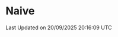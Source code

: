 # Naive
<!-- ## 日拱一卒，功不唐捐 -->
<!-- [![GitHub Streak](https://streak-stats.demolab.com/?user=XiaoXKKK)](https://git.io/streak-stats) -->
<!--START_SECTION:waka-->

 Last Updated on 20/09/2025 20:16:09 UTC
<!--END_SECTION:waka-->
